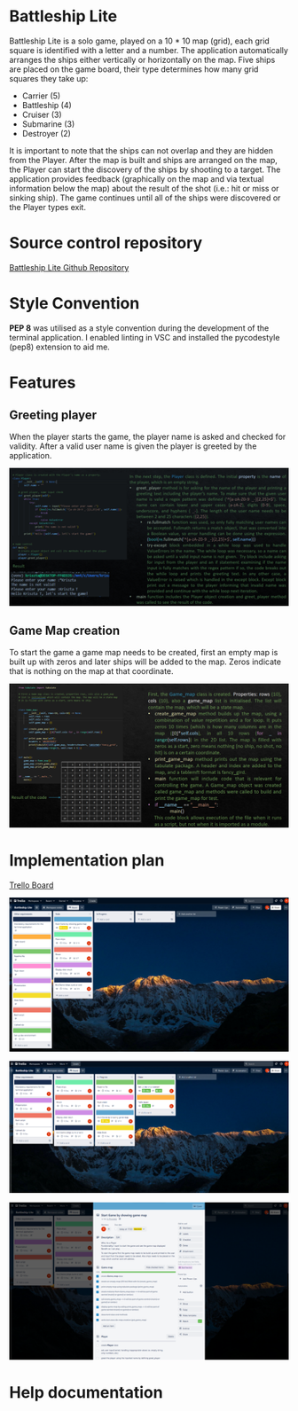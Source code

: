<!-- 
R1	Answers to all the documentation requirements below.
R2	Your README.md should have a separate heading for each documentation requirement and answers organised under the appropriate headings.
R3	Provide full attribution to referenced sources (where applicable).
R4	Provide a link to your source control repository
R5	
Identify any code style guide or styling conventions that the application will adhere to.

Reference the chosen style guide appropriately.

R6	Develop a list of features that will be included in the application. It must include:
- at least THREE features
- describe each feature

Note: Ensure that your features above allow you to demonstrate your understanding of the following language elements and concepts:
- use of variables and the concept of variable scope
- loops and conditional control structures
- error handling

Consult with your educator to check your features are sufficient .
R7	
Develop an implementation plan which:
- outlines how each feature will be implemented and a checklist of tasks for each feature
- prioritise the implementation of different features, or checklist items within a feature
- provide a deadline, duration or other time indicator for each feature or checklist/checklist-item

Utilise a suitable project management platform to track this implementation plan.

Provide screenshots/images and/or a reference to an accessible project management platform used to track this implementation plan. 

> Your checklists for each feature should have at least 5 items.

R8	
Design help documentation which includes a set of instructions which accurately describe how to use and install the application.

You must include:
- steps to install the application
- any dependencies required by the application to operate
- any system/hardware requirements
- how to use any command line arguments made for the application -->
# Battleship Lite

Battleship Lite is a solo game, played on a 10 * 10 map (grid), each grid square is identified with a letter and a number. The application automatically arranges the ships either vertically or horizontally on the map. Five ships are placed on the game board, their type determines how many grid squares they take up:

* Carrier (5)
* Battleship (4)
* Cruiser (3)
* Submarine (3)
* Destroyer (2)

It is important to note that the ships can not overlap and they are hidden from the Player.
After the map is built and ships are arranged on the map, the Player can start the discovery of the ships by shooting to a target. The application provides feedback (graphically on the map and via textual information below the map) about the result of the shot (i.e.: hit or miss or sinking ship). The game continues until all of the ships were discovered or the Player types exit.

# Source control repository

[Battleship Lite Github Repository](https://github.com/KrisztaT/Battleship)

# Style Convention

**PEP 8** was utilised as a style convention during the development of the terminal application. I enabled linting in VSC and installed the pycodestyle (pep8) extension to aid me.

# Features

## Greeting player

When the player starts the game, the player name is asked and checked for validity. After a valid user name is given the player is greeted by the application.

![greet player](./docs/greet_player.png)

## Game Map creation

To start the game a game map needs to be created, first an empty map is built up with zeros and later ships will be added to the map. Zeros indicate that is nothing on the map at that coordinate.

![game map empty](./docs/game_map_empty.png)

# Implementation plan

[Trello Board](https://trello.com/b/aTdTEYkF/battleship-lite)

![Initial Trello Board](./docs/221208Trello.png)

![Trello Board](./docs/221209TrelloBoard.png)

![Start Game Trello card details](./docs/221209TrelloStartCard.png)

# Help documentation
